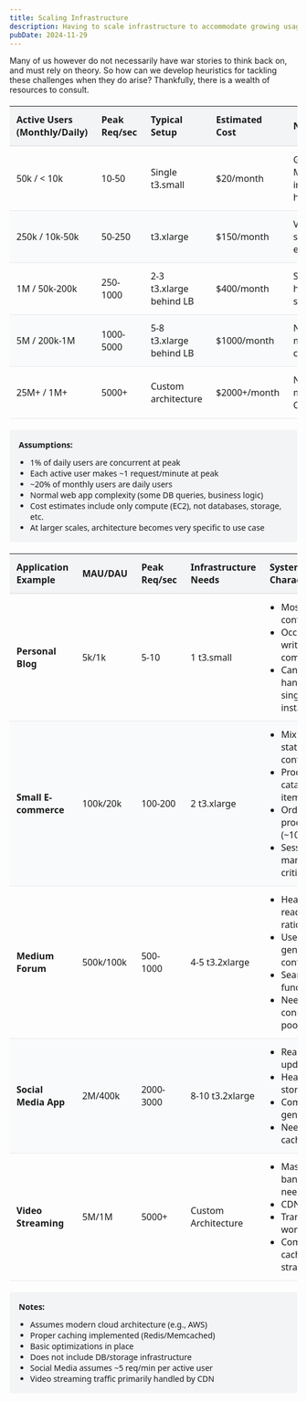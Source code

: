 ```yaml
---
title: Scaling Infrastructure
description: Having to scale infrastructure to accommodate growing usage in a distributed application is a common challenge both in practice and in engineering interviews designed to test your understanding.
pubDate: 2024-11-29
---
```


Many of us however do not necessarily have war stories to think back on, and must rely on theory. So how can we develop heuristics for tackling these challenges when they do arise? Thankfully, there is a wealth of resources to consult.

<div style="max-width: 1200px; margin: 0 auto; font-family: system-ui, -apple-system, sans-serif;">
  <table style="width: 100%; border-collapse: collapse; margin: 20px 0;">
    <thead>
      <tr style="background-color: #f3f4f6;">
        <th style="padding: 12px; text-align: left; border-bottom: 2px solid #e5e7eb;">Active Users (Monthly/Daily)</th>
        <th style="padding: 12px; text-align: left; border-bottom: 2px solid #e5e7eb;">Peak Req/sec</th>
        <th style="padding: 12px; text-align: left; border-bottom: 2px solid #e5e7eb;">Typical Setup</th>
        <th style="padding: 12px; text-align: left; border-bottom: 2px solid #e5e7eb;">Estimated Cost</th>
        <th style="padding: 12px; text-align: left; border-bottom: 2px solid #e5e7eb;">Notes</th>
      </tr>
    </thead>
    <tbody>
      <tr>
        <td style="padding: 12px; border-bottom: 1px solid #e5e7eb;">50k / < 10k</td>
        <td style="padding: 12px; border-bottom: 1px solid #e5e7eb;">10-50</td>
        <td style="padding: 12px; border-bottom: 1px solid #e5e7eb;">Single t3.small</td>
        <td style="padding: 12px; border-bottom: 1px solid #e5e7eb;">$20/month</td>
        <td style="padding: 12px; border-bottom: 1px solid #e5e7eb;">Good for MVPs, single instance can handle load</td>
      </tr>
      <tr style="background-color: #f9fafb;">
        <td style="padding: 12px; border-bottom: 1px solid #e5e7eb;">250k / 10k-50k</td>
        <td style="padding: 12px; border-bottom: 1px solid #e5e7eb;">50-250</td>
        <td style="padding: 12px; border-bottom: 1px solid #e5e7eb;">t3.xlarge</td>
        <td style="padding: 12px; border-bottom: 1px solid #e5e7eb;">$150/month</td>
        <td style="padding: 12px; border-bottom: 1px solid #e5e7eb;">Vertical scaling still effective</td>
      </tr>
      <tr>
        <td style="padding: 12px; border-bottom: 1px solid #e5e7eb;">1M / 50k-200k</td>
        <td style="padding: 12px; border-bottom: 1px solid #e5e7eb;">250-1000</td>
        <td style="padding: 12px; border-bottom: 1px solid #e5e7eb;">2-3 t3.xlarge behind LB</td>
        <td style="padding: 12px; border-bottom: 1px solid #e5e7eb;">$400/month</td>
        <td style="padding: 12px; border-bottom: 1px solid #e5e7eb;">Start horizontal scaling</td>
      </tr>
      <tr style="background-color: #f9fafb;">
        <td style="padding: 12px; border-bottom: 1px solid #e5e7eb;">5M / 200k-1M</td>
        <td style="padding: 12px; border-bottom: 1px solid #e5e7eb;">1000-5000</td>
        <td style="padding: 12px; border-bottom: 1px solid #e5e7eb;">5-8 t3.xlarge behind LB</td>
        <td style="padding: 12px; border-bottom: 1px solid #e5e7eb;">$1000/month</td>
        <td style="padding: 12px; border-bottom: 1px solid #e5e7eb;">Need robust monitoring, caching</td>
      </tr>
      <tr>
        <td style="padding: 12px; border-bottom: 1px solid #e5e7eb;">25M+ / 1M+</td>
        <td style="padding: 12px; border-bottom: 1px solid #e5e7eb;">5000+</td>
        <td style="padding: 12px; border-bottom: 1px solid #e5e7eb;">Custom architecture</td>
        <td style="padding: 12px; border-bottom: 1px solid #e5e7eb;">$2000+/month</td>
        <td style="padding: 12px; border-bottom: 1px solid #e5e7eb;">Need microservices, CDN, etc.</td>
      </tr>
    </tbody>
  </table>

  <div style="background-color: #f3f4f6; padding: 16px; border-radius: 4px; margin-top: 20px;">
    <p style="margin: 0 0 12px 0;"><strong>Assumptions:</strong></p>
    <ul style="margin: 0; padding-left: 20px;">
      <li>1% of daily users are concurrent at peak</li>
      <li>Each active user makes ~1 request/minute at peak</li>
      <li>~20% of monthly users are daily users</li>
      <li>Normal web app complexity (some DB queries, business logic)</li>
      <li>Cost estimates include only compute (EC2), not databases, storage, etc.</li>
      <li>At larger scales, architecture becomes very specific to use case</li>
    </ul>
  </div>
</div>

<div style="max-width: 1200px; margin: 0 auto; font-family: system-ui, -apple-system, sans-serif;">
  <table style="width: 100%; border-collapse: collapse; margin: 20px 0;">
    <thead>
      <tr style="background-color: #f3f4f6;">
        <th style="padding: 12px; text-align: left; border-bottom: 2px solid #e5e7eb;">Application Example</th>
        <th style="padding: 12px; text-align: left; border-bottom: 2px solid #e5e7eb;">MAU/DAU</th>
        <th style="padding: 12px; text-align: left; border-bottom: 2px solid #e5e7eb;">Peak Req/sec</th>
        <th style="padding: 12px; text-align: left; border-bottom: 2px solid #e5e7eb;">Infrastructure Needs</th>
        <th style="padding: 12px; text-align: left; border-bottom: 2px solid #e5e7eb;">System Characteristics</th>
      </tr>
    </thead>
    <tbody>
      <tr>
        <td style="padding: 12px; border-bottom: 1px solid #e5e7eb;"><strong>Personal Blog</strong></td>
        <td style="padding: 12px; border-bottom: 1px solid #e5e7eb;">5k/1k</td>
        <td style="padding: 12px; border-bottom: 1px solid #e5e7eb;">5-10</td>
        <td style="padding: 12px; border-bottom: 1px solid #e5e7eb;">1 t3.small</td>
        <td style="padding: 12px; border-bottom: 1px solid #e5e7eb;">
          <ul style="margin: 0; padding-left: 20px;">
            <li>Mostly static content</li>
            <li>Occasional DB writes for comments</li>
            <li>Can be handled by single instance</li>
          </ul>
        </td>
      </tr>
      <tr style="background-color: #f9fafb;">
        <td style="padding: 12px; border-bottom: 1px solid #e5e7eb;"><strong>Small E-commerce</strong></td>
        <td style="padding: 12px; border-bottom: 1px solid #e5e7eb;">100k/20k</td>
        <td style="padding: 12px; border-bottom: 1px solid #e5e7eb;">100-200</td>
        <td style="padding: 12px; border-bottom: 1px solid #e5e7eb;">2 t3.xlarge</td>
        <td style="padding: 12px; border-bottom: 1px solid #e5e7eb;">
          <ul style="margin: 0; padding-left: 20px;">
            <li>Mix of static/dynamic content</li>
            <li>Product catalog (~10k items)</li>
            <li>Order processing (~100/day)</li>
            <li>Session management critical</li>
          </ul>
        </td>
      </tr>
      <tr>
        <td style="padding: 12px; border-bottom: 1px solid #e5e7eb;"><strong>Medium Forum</strong></td>
        <td style="padding: 12px; border-bottom: 1px solid #e5e7eb;">500k/100k</td>
        <td style="padding: 12px; border-bottom: 1px solid #e5e7eb;">500-1000</td>
        <td style="padding: 12px; border-bottom: 1px solid #e5e7eb;">4-5 t3.2xlarge</td>
        <td style="padding: 12px; border-bottom: 1px solid #e5e7eb;">
          <ul style="margin: 0; padding-left: 20px;">
            <li>Heavy read/write ratio</li>
            <li>User-generated content</li>
            <li>Search functionality</li>
            <li>Need connection pooling</li>
          </ul>
        </td>
      </tr>
      <tr style="background-color: #f9fafb;">
        <td style="padding: 12px; border-bottom: 1px solid #e5e7eb;"><strong>Social Media App</strong></td>
        <td style="padding: 12px; border-bottom: 1px solid #e5e7eb;">2M/400k</td>
        <td style="padding: 12px; border-bottom: 1px solid #e5e7eb;">2000-3000</td>
        <td style="padding: 12px; border-bottom: 1px solid #e5e7eb;">8-10 t3.2xlarge</td>
        <td style="padding: 12px; border-bottom: 1px solid #e5e7eb;">
          <ul style="margin: 0; padding-left: 20px;">
            <li>Real-time updates</li>
            <li>Heavy media storage</li>
            <li>Complex feed generation</li>
            <li>Need CDN + caching</li>
          </ul>
        </td>
      </tr>
      <tr>
        <td style="padding: 12px; border-bottom: 1px solid #e5e7eb;"><strong>Video Streaming</strong></td>
        <td style="padding: 12px; border-bottom: 1px solid #e5e7eb;">5M/1M</td>
        <td style="padding: 12px; border-bottom: 1px solid #e5e7eb;">5000+</td>
        <td style="padding: 12px; border-bottom: 1px solid #e5e7eb;">Custom Architecture</td>
        <td style="padding: 12px; border-bottom: 1px solid #e5e7eb;">
          <ul style="margin: 0; padding-left: 20px;">
            <li>Massive bandwidth needs</li>
            <li>CDN essential</li>
            <li>Transcoding workers</li>
            <li>Complex caching strategies</li>
          </ul>
        </td>
      </tr>
    </tbody>
  </table>
  
  <div style="background-color: #f3f4f6; padding: 16px; border-radius: 4px; margin-top: 20px;">
    <p style="margin: 0 0 12px 0;"><strong>Notes:</strong></p>
    <ul style="margin: 0; padding-left: 20px;">
      <li>Assumes modern cloud architecture (e.g., AWS)</li>
      <li>Proper caching implemented (Redis/Memcached)</li>
      <li>Basic optimizations in place</li>
      <li>Does not include DB/storage infrastructure</li>
      <li>Social Media assumes ~5 req/min per active user</li>
      <li>Video streaming traffic primarily handled by CDN</li>
    </ul>
  </div>
</div>
